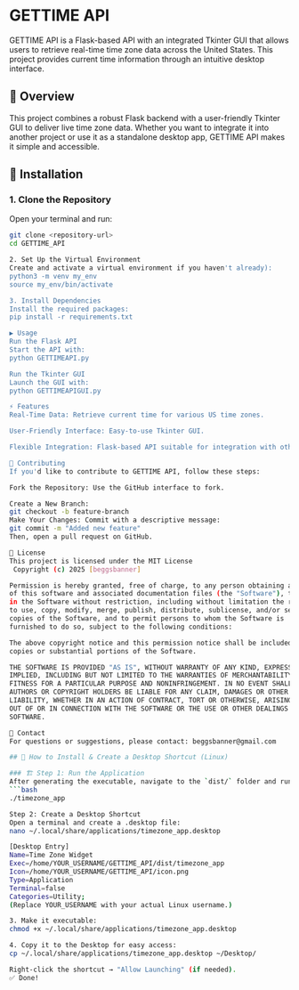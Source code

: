 # GETTIME API

GETTIME API is a Flask-based API with an integrated Tkinter GUI that allows users to retrieve real-time time zone data across the United States. This project provides current time information through an intuitive desktop interface.

## 📝 Overview
This project combines a robust Flask backend with a user-friendly Tkinter GUI to deliver live time zone data. Whether you want to integrate it into another project or use it as a standalone desktop app, GETTIME API makes it simple and accessible.

## 🚀 Installation

### 1. Clone the Repository
Open your terminal and run:
```bash
git clone <repository-url>
cd GETTIME_API

2. Set Up the Virtual Environment
Create and activate a virtual environment if you haven't already):
python3 -m venv my_env
source my_env/bin/activate

3. Install Dependencies
Install the required packages:
pip install -r requirements.txt

▶️ Usage
Run the Flask API
Start the API with:
python GETTIMEAPI.py

Run the Tkinter GUI
Launch the GUI with:
python GETTIMEAPIGUI.py

⚡ Features
Real-Time Data: Retrieve current time for various US time zones.

User-Friendly Interface: Easy-to-use Tkinter GUI.

Flexible Integration: Flask-based API suitable for integration with other applications.

📌 Contributing
If you'd like to contribute to GETTIME API, follow these steps:

Fork the Repository: Use the GitHub interface to fork.

Create a New Branch:
git checkout -b feature-branch
Make Your Changes: Commit with a descriptive message:
git commit -m "Added new feature"
Then, open a pull request on GitHub.

📜 License
This project is licensed under the MIT License 
 Copyright (c) 2025 [beggsbanner]

Permission is hereby granted, free of charge, to any person obtaining a copy
of this software and associated documentation files (the "Software"), to deal
in the Software without restriction, including without limitation the rights
to use, copy, modify, merge, publish, distribute, sublicense, and/or sell
copies of the Software, and to permit persons to whom the Software is
furnished to do so, subject to the following conditions:

The above copyright notice and this permission notice shall be included in all
copies or substantial portions of the Software.

THE SOFTWARE IS PROVIDED "AS IS", WITHOUT WARRANTY OF ANY KIND, EXPRESS OR
IMPLIED, INCLUDING BUT NOT LIMITED TO THE WARRANTIES OF MERCHANTABILITY,
FITNESS FOR A PARTICULAR PURPOSE AND NONINFRINGEMENT. IN NO EVENT SHALL THE
AUTHORS OR COPYRIGHT HOLDERS BE LIABLE FOR ANY CLAIM, DAMAGES OR OTHER
LIABILITY, WHETHER IN AN ACTION OF CONTRACT, TORT OR OTHERWISE, ARISING FROM,
OUT OF OR IN CONNECTION WITH THE SOFTWARE OR THE USE OR OTHER DEALINGS IN THE
SOFTWARE.

📧 Contact
For questions or suggestions, please contact: beggsbanner@gmail.com

## 📌 How to Install & Create a Desktop Shortcut (Linux)

### 🏗️ Step 1: Run the Application
After generating the executable, navigate to the `dist/` folder and run:
```bash
./timezone_app

Step 2: Create a Desktop Shortcut
Open a terminal and create a .desktop file:
nano ~/.local/share/applications/timezone_app.desktop

[Desktop Entry]
Name=Time Zone Widget
Exec=/home/YOUR_USERNAME/GETTIME_API/dist/timezone_app
Icon=/home/YOUR_USERNAME/GETTIME_API/icon.png
Type=Application
Terminal=false
Categories=Utility;
(Replace YOUR_USERNAME with your actual Linux username.)

3. Make it executable:
chmod +x ~/.local/share/applications/timezone_app.desktop

4. Copy it to the Desktop for easy access:
cp ~/.local/share/applications/timezone_app.desktop ~/Desktop/

Right-click the shortcut → "Allow Launching" (if needed).
✅ Done!
